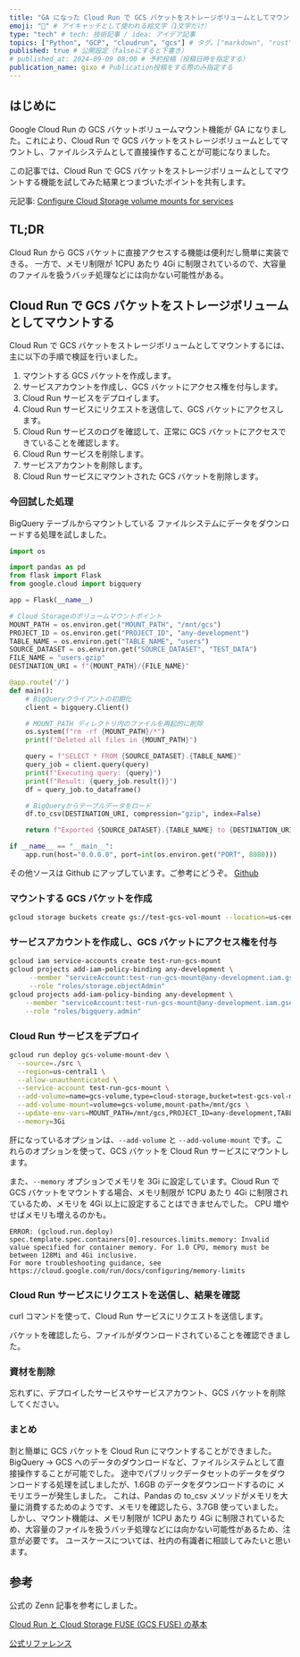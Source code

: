 ```yaml
---
title: "GA になった Cloud Run で GCS バケットをストレージボリュームとしてマウントする機能を試した" # 記事のタイトル
emoji: "🎉" # アイキャッチとして使われる絵文字（1文字だけ）
type: "tech" # tech: 技術記事 / idea: アイデア記事
topics: ["Python", "GCP", "cloudrun", "gcs"] # タグ。["markdown", "rust", "aws"]のように指定する
published: true # 公開設定（falseにすると下書き）
# published_at: 2024-09-09 08:00 # 予約投稿（投稿日時を指定する）
publication_name: gixo # Publication投稿をする際のみ指定する
---
```


## はじめに

Google Cloud Run の GCS バケットボリュームマウント機能が GA になりました。これにより、Cloud Run で GCS バケットをストレージボリュームとしてマウントし、ファイルシステムとして直接操作することが可能になりました。

この記事では、Cloud Run で GCS バケットをストレージボリュームとしてマウントする機能を試してみた結果とつまづいたポイントを共有します。

元記事: [Configure Cloud Storage volume mounts for services](https://cloud.google.com/run/docs/configuring/services/cloud-storage-volume-mounts?hl=en#disallowed_paths)

## TL;DR

Cloud Run から GCS バケットに直接アクセスする機能は便利だし簡単に実装できる。
一方で、メモリ制限が 1CPU あたり 4Gi に制限されているので、大容量のファイルを扱うバッチ処理などには向かない可能性がある。

## Cloud Run で GCS バケットをストレージボリュームとしてマウントする

Cloud Run で GCS バケットをストレージボリュームとしてマウントするには、主に以下の手順で検証を行いました。

1. マウントする GCS バケットを作成します。
2. サービスアカウントを作成し、GCS バケットにアクセス権を付与します。
3. Cloud Run サービスをデプロイします。
4. Cloud Run サービスにリクエストを送信して、GCS バケットにアクセスします。
5. Cloud Run サービスのログを確認して、正常に GCS バケットにアクセスできていることを確認します。
6. Cloud Run サービスを削除します。
7. サービスアカウントを削除します。
8. Cloud Run サービスにマウントされた GCS バケットを削除します。

### 今回試した処理

BigQuery テーブルからマウントしている ファイルシステムにデータをダウンロードする処理を試しました。

```python:main.py
import os

import pandas as pd
from flask import Flask
from google.cloud import bigquery

app = Flask(__name__)

# Cloud Storageのボリュームマウントポイント
MOUNT_PATH = os.environ.get("MOUNT_PATH", "/mnt/gcs")
PROJECT_ID = os.environ.get("PROJECT_ID", "any-development")
TABLE_NAME = os.environ.get("TABLE_NAME", "users")
SOURCE_DATASET = os.environ.get("SOURCE_DATASET", "TEST_DATA")
FILE_NAME = "users.gzip"
DESTINATION_URI = f"{MOUNT_PATH}/{FILE_NAME}"

@app.route('/')
def main():
    # BigQueryクライアントの初期化
    client = bigquery.Client()

    # MOUNT_PATH ディレクトリ内のファイルを再起的に削除
    os.system(f"rm -rf {MOUNT_PATH}/*")
    print(f"Deleted all files in {MOUNT_PATH}")

    query = f"SELECT * FROM {SOURCE_DATASET}.{TABLE_NAME}"
    query_job = client.query(query)
    print(f"Executing query: {query}")
    print(f"Result: {query_job.result()}")
    df = query_job.to_dataframe()

    # BigQueryからテーブルデータをロード
    df.to_csv(DESTINATION_URI, compression="gzip", index=False)

    return f"Exported {SOURCE_DATASET}.{TABLE_NAME} to {DESTINATION_URI}"

if __name__ == "__main__":
    app.run(host="0.0.0.0", port=int(os.environ.get("PORT", 8080)))
```

その他ソースは Github にアップしています。ご参考にどうぞ。
[Github](https://github.com/y-tsuritani/test-cloudrun-gcs-mount)

### マウントする GCS バケットを作成

```bash:create-gcs-bucket.sh
gcloud storage buckets create gs://test-gcs-vol-mount --location=us-central1 --default-storage-class=STANDARD --uniform-bucket-level-access
```

### サービスアカウントを作成し、GCS バケットにアクセス権を付与

```bash:create-service-account.sh
gcloud iam service-accounts create test-run-gcs-mount
gcloud projects add-iam-policy-binding any-development \
     --member "serviceAccount:test-run-gcs-mount@any-development.iam.gserviceaccount.com" \
     --role "roles/storage.objectAdmin"
gcloud projects add-iam-policy-binding any-development \
    --member "serviceAccount:test-run-gcs-mount@any-development.iam.gserviceaccount.com" \
    --role "roles/bigquery.admin"
```

### Cloud Run サービスをデプロイ

```bash:deploy.sh
gcloud run deploy gcs-volume-mount-dev \
  --source=./src \
  --region=us-central1 \
  --allow-unauthenticated \
  --service-account test-run-gcs-mount \
  --add-volume=name=gcs-volume,type=cloud-storage,bucket=test-gcs-vol-mount \
  --add-volume-mount=volume=gcs-volume,mount-path=/mnt/gcs \
  --update-env-vars=MOUNT_PATH=/mnt/gcs,PROJECT_ID=any-development,TABLE_NAME=users,SOURCE_DATASET=TEST_DATA \
  --memory=3Gi
```

肝になっているオプションは、`--add-volume` と `--add-volume-mount` です。これらのオプションを使って、GCS バケットを Cloud Run サービスにマウントします。

また、`--memory` オプションでメモリを 3Gi に設定しています。Cloud Run で GCS バケットをマウントする場合、メモリ制限が 1CPU あたり 4Gi に制限されているため、メモリを 4Gi 以上に設定することはできませんでした。
CPU 増やせばメモリも増えるのかも。

```bash:memory-error.log
ERROR: (gcloud.run.deploy) spec.template.spec.containers[0].resources.limits.memory: Invalid value specified for container memory. For 1.0 CPU, memory must be between 128Mi and 4Gi inclusive.
For more troubleshooting guidance, see https://cloud.google.com/run/docs/configuring/memory-limits
```

### Cloud Run サービスにリクエストを送信し、結果を確認

curl コマンドを使って、Cloud Run サービスにリクエストを送信します。

バケットを確認したら、ファイルがダウンロードされていることを確認できました。

### 資材を削除

忘れずに、デプロイしたサービスやサービスアカウント、GCS バケットを削除してください。

### まとめ

割と簡単に GCS バケットを Cloud Run にマウントすることができました。BigQuery -> GCS へのデータのダウンロードなど、ファイルシステムとして直接操作することが可能でした。
途中でパブリックデータセットのデータをダウンロードする処理を試しましたが、1.6GB のデータをダウンロードするのに メモリエラーが発生しました。
これは、Pandas の to_csv メソッドがメモリを大量に消費するためのようです、メモリを確認したら、3.7GB 使っていました。
しかし、マウント機能は、メモリ制限が 1CPU あたり 4Gi に制限されているため、大容量のファイルを扱うバッチ処理などには向かない可能性があるため、注意が必要です。
ユースケースについては、社内の有識者に相談してみたいと思います。

## 参考

公式の Zenn 記事を参考にしました。

[Cloud Run と Cloud Storage FUSE (GCS FUSE) の基本](https://zenn.dev/google_cloud_jp/articles/cloudrun-gcs-fuse)

[公式リファレンス](https://cloud.google.com/sdk/gcloud/reference/run/deploy)
